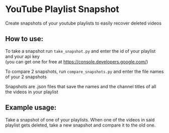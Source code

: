 # YouTube Playlist Snapshot
 Create snapshots of your youtube playlists to easily recover deleted videos
 
 ## How to use:
To take a snapshot run `take_snapshot.py` and enter the id of your playlist and your api key  
(you can get one for free at https://console.developers.google.com/)  
  
To compare 2 snapshots, run `compare_snapshots.py` and enter the file names of your 2 snapshots  

Snapshots are .json files that save the names and the channel titles of all the videos in your playlist

## Example usage:  
Take a snapshot of one of your playlists. When one of the videos in said playlist gets deleted, take a new snapshot and compare it to the old one.
